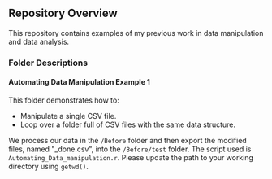 ## Repository Overview

This repository contains examples of my previous work in data manipulation and data analysis.

### Folder Descriptions

#### Automating Data Manipulation Example 1
This folder demonstrates how to:
- Manipulate a single CSV file.
- Loop over a folder full of CSV files with the same data structure.

We process our data in the `/Before` folder and then export the modified files, named "_done.csv", into the `/Before/test` folder. The script used is `Automating_Data_manipulation.r`. Please update the path to your working directory using `getwd()`.
